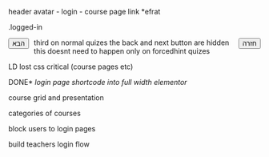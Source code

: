 

header
avatar - login - course page link
*efrat


.logged-in



third on normal quizes the back and next button are  hidden
<input type="button" name="back" value="חזרה" class="wpProQuiz_button wpProQuiz_QuestionButton" style="float: right;/* display: none; */">
<input type="button" name="next" value="הבא" class="wpProQuiz_button wpProQuiz_QuestionButton" style="float: left;margin-right: 10px;/* display: none; */">
this doesnt need to happen only on forcedhint quizes


LD lost css critical (course pages etc)

DONE*
*login page shortcode into full width elementor*


course grid and presentation

categories of courses

block users to login pages 

build teachers login flow

